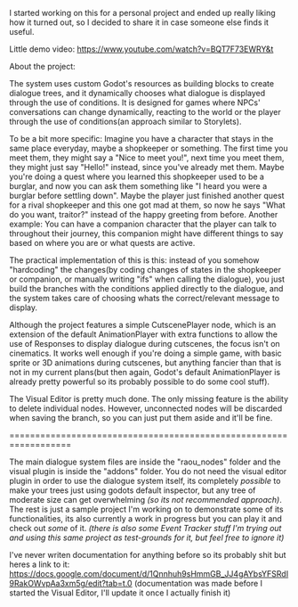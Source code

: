 I started working on this for a personal project and ended up really liking how it turned out, so I decided to share it in case someone else finds it useful.

Little demo video:
https://www.youtube.com/watch?v=BQT7F73EWRY&t

About the project:

The system uses custom Godot's resources as building blocks to create dialogue trees, and it dynamically chooses what dialogue is displayed through the use of conditions. It is designed for games where NPCs' conversations can change dynamically, reacting to the world or the player through the use of conditions(an approach similar to Storylets).

To be a bit more specific: Imagine you have a character that stays in the same place everyday, maybe a shopkeeper or something. The first time you meet them, they might say a "Nice to meet you!", next time you meet them, they might just say "Hello!" instead, since you've already met them. Maybe you're doing a quest where you learned this shopkeeper used to be a burglar, and now you can ask them something like "I heard you were a burglar before settling down". Maybe the player just finished another quest for a rival shopkeeper and this one got mad at them, so now he says "What do you want, traitor?" instead of the happy greeting from before. 
Another example: You can have a companion character that the player can talk to throughout their journey, this companion might have different things to say based on where you are or what quests are active.

The practical implementation of this is this: instead of you somehow "hardcoding" the changes(by coding changes of states in the shopkeeper or companion, or manually writing "ifs" when calling the dialogue), you just build the branches with the conditions applied directly to the dialogue, and the system takes care of choosing whats the correct/relevant message to display.

Although the project features a simple CutscenePlayer node, which is an extension of the default AnimationPlayer with extra functions to allow the use of Responses to display dialogue during cutscenes, the focus isn't on cinematics. It works well enough if you're doing a simple game, with basic sprite or 3D animations during cutscenes, but anything fancier than that is not in my current plans(but then again, Godot's default AnimationPlayer is already pretty powerful so its probably possible to do some cool stuff).

The Visual Editor is pretty much done. The only missing feature is the ability to delete individual nodes. However, unconnected nodes will be discarded when saving the branch, so you can just put them aside and it'll be fine.


==================================================================


The main dialogue system files are inside the "raou_nodes" folder and the visual plugin is inside the "addons" folder. You do not need the visual editor plugin in order to use the dialogue system itself, its completely *possible* to make your trees just using godots default inspector, but any tree of moderate size can get overwhelming *(so its not recommended approach)*. The rest is just a sample project I'm working on to demonstrate some of its functionalities, its also currently a work in progress but you can play it and check out *some* of it.
*(there is also some Event Tracker stuff I'm trying out and using this same project as test-grounds for it, but feel free to ignore it)*

I've never writen documentation for anything before so its probably shit but heres a link to it:
https://docs.google.com/document/d/1Qnnhuh9sHmmGB_JJ4gAYbsYFSRdI9RakOWvpAa3xm5g/edit?tab=t.0
(documentation was made before I started the Visual Editor, I'll update it once I actually finish it)
